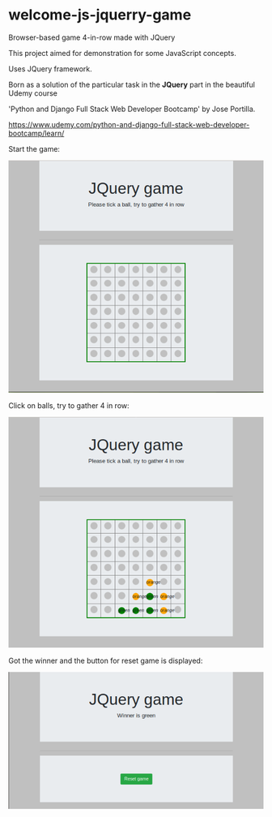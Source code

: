 # welcome-js-jquerry-game
Browser-based game 4-in-row made with JQuery

This project aimed for demonstration
for some JavaScript concepts.

Uses JQuery framework.

Born as a solution of the particular task
in the **JQuery** part in the beautiful Udemy course

'Python and Django Full Stack Web Developer Bootcamp' by Jose Portilla.

https://www.udemy.com/python-and-django-full-stack-web-developer-bootcamp/learn/

Start the game:

![Start page](https://github.com/svetkesh/welcome-js-jquerry-game/blob/master/screenshots/startpage.png)

Click on balls, try to gather 4 in row:

![Running the game](https://github.com/svetkesh/welcome-js-jquerry-game/blob/master/screenshots/rungame.png)

Got the winner and the button for reset game is displayed:

![Winner is defined and button reset the game displayed](https://github.com/svetkesh/welcome-js-jquerry-game/blob/master/screenshots/winner.png)
